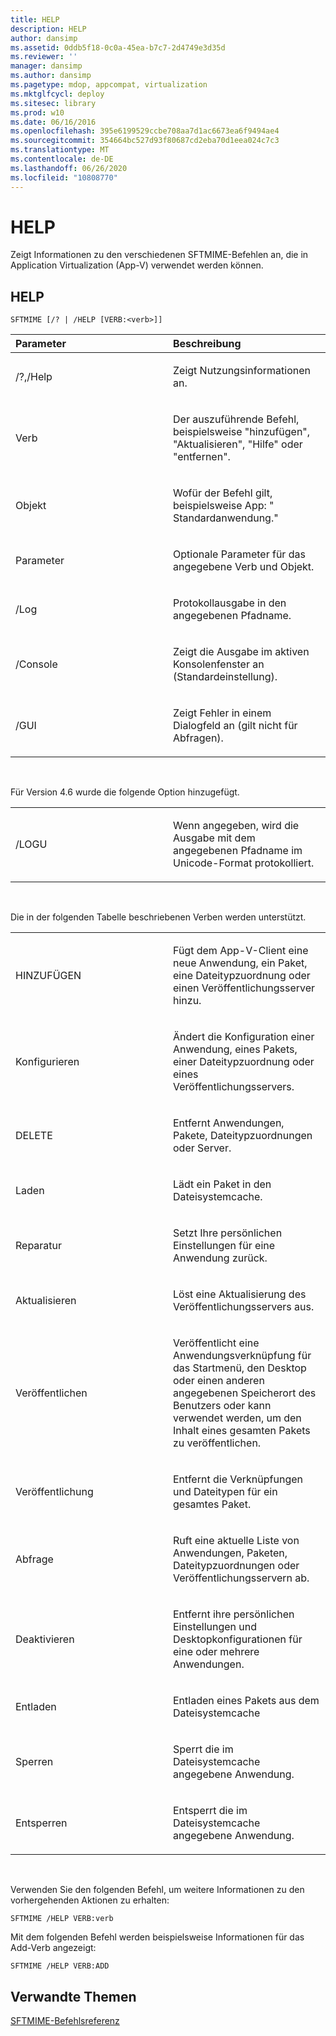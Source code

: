 ```yaml
---
title: HELP
description: HELP
author: dansimp
ms.assetid: 0ddb5f18-0c0a-45ea-b7c7-2d4749e3d35d
ms.reviewer: ''
manager: dansimp
ms.author: dansimp
ms.pagetype: mdop, appcompat, virtualization
ms.mktglfcycl: deploy
ms.sitesec: library
ms.prod: w10
ms.date: 06/16/2016
ms.openlocfilehash: 395e6199529ccbe708aa7d1ac6673ea6f9494ae4
ms.sourcegitcommit: 354664bc527d93f80687cd2eba70d1eea024c7c3
ms.translationtype: MT
ms.contentlocale: de-DE
ms.lasthandoff: 06/26/2020
ms.locfileid: "10808770"
---
```

# HELP


Zeigt Informationen zu den verschiedenen SFTMIME-Befehlen an, die in Application Virtualization (App-V) verwendet werden können.

## HELP


`SFTMIME [/? | /HELP [VERB:<verb>]]`

<table>
<colgroup>
<col width="50%" />
<col width="50%" />
</colgroup>
<thead>
<tr class="header">
<th align="left">Parameter</th>
<th align="left">Beschreibung</th>
</tr>
</thead>
<tbody>
<tr class="odd">
<td align="left"><p>/?,/Help</p></td>
<td align="left"><p>Zeigt Nutzungsinformationen an.</p></td>
</tr>
<tr class="even">
<td align="left"><p>Verb</p></td>
<td align="left"><p>Der auszuführende Befehl, beispielsweise "hinzufügen", "Aktualisieren", "Hilfe" oder "entfernen".</p></td>
</tr>
<tr class="odd">
<td align="left"><p>Objekt</p></td>
<td align="left"><p>Wofür der Befehl gilt, beispielsweise App: &quot; Standardanwendung.&quot;</p></td>
</tr>
<tr class="even">
<td align="left"><p>Parameter</p></td>
<td align="left"><p>Optionale Parameter für das angegebene Verb und Objekt.</p></td>
</tr>
<tr class="odd">
<td align="left"><p>/Log</p></td>
<td align="left"><p>Protokollausgabe in den angegebenen Pfadname.</p></td>
</tr>
<tr class="even">
<td align="left"><p>/Console</p></td>
<td align="left"><p>Zeigt die Ausgabe im aktiven Konsolenfenster an (Standardeinstellung).</p></td>
</tr>
<tr class="odd">
<td align="left"><p>/GUI</p></td>
<td align="left"><p>Zeigt Fehler in einem Dialogfeld an (gilt nicht für Abfragen).</p></td>
</tr>
</tbody>
</table>

 

Für Version 4.6 wurde die folgende Option hinzugefügt.

<table>
<colgroup>
<col width="50%" />
<col width="50%" />
</colgroup>
<tbody>
<tr class="odd">
<td align="left"><p>/LOGU</p></td>
<td align="left"><p>Wenn angegeben, wird die Ausgabe mit dem angegebenen Pfadname im Unicode-Format protokolliert.</p></td>
</tr>
</tbody>
</table>

 

Die in der folgenden Tabelle beschriebenen Verben werden unterstützt.

<table>
<colgroup>
<col width="50%" />
<col width="50%" />
</colgroup>
<tbody>
<tr class="odd">
<td align="left"><p>HINZUFÜGEN</p></td>
<td align="left"><p>Fügt dem App-V-Client eine neue Anwendung, ein Paket, eine Dateitypzuordnung oder einen Veröffentlichungsserver hinzu.</p></td>
</tr>
<tr class="even">
<td align="left"><p>Konfigurieren</p></td>
<td align="left"><p>Ändert die Konfiguration einer Anwendung, eines Pakets, einer Dateitypzuordnung oder eines Veröffentlichungsservers.</p></td>
</tr>
<tr class="odd">
<td align="left"><p>DELETE</p></td>
<td align="left"><p>Entfernt Anwendungen, Pakete, Dateitypzuordnungen oder Server.</p></td>
</tr>
<tr class="even">
<td align="left"><p>Laden</p></td>
<td align="left"><p>Lädt ein Paket in den Dateisystemcache.</p></td>
</tr>
<tr class="odd">
<td align="left"><p>Reparatur</p></td>
<td align="left"><p>Setzt Ihre persönlichen Einstellungen für eine Anwendung zurück.</p></td>
</tr>
<tr class="even">
<td align="left"><p>Aktualisieren</p></td>
<td align="left"><p>Löst eine Aktualisierung des Veröffentlichungsservers aus.</p></td>
</tr>
<tr class="odd">
<td align="left"><p>Veröffentlichen</p></td>
<td align="left"><p>Veröffentlicht eine Anwendungsverknüpfung für das Startmenü, den Desktop oder einen anderen angegebenen Speicherort des Benutzers oder kann verwendet werden, um den Inhalt eines gesamten Pakets zu veröffentlichen.</p></td>
</tr>
<tr class="even">
<td align="left"><p>Veröffentlichung</p></td>
<td align="left"><p>Entfernt die Verknüpfungen und Dateitypen für ein gesamtes Paket.</p></td>
</tr>
<tr class="odd">
<td align="left"><p>Abfrage</p></td>
<td align="left"><p>Ruft eine aktuelle Liste von Anwendungen, Paketen, Dateitypzuordnungen oder Veröffentlichungsservern ab.</p></td>
</tr>
<tr class="even">
<td align="left"><p>Deaktivieren</p></td>
<td align="left"><p>Entfernt ihre persönlichen Einstellungen und Desktopkonfigurationen für eine oder mehrere Anwendungen.</p></td>
</tr>
<tr class="odd">
<td align="left"><p>Entladen</p></td>
<td align="left"><p>Entladen eines Pakets aus dem Dateisystemcache</p></td>
</tr>
<tr class="even">
<td align="left"><p>Sperren</p></td>
<td align="left"><p>Sperrt die im Dateisystemcache angegebene Anwendung.</p></td>
</tr>
<tr class="odd">
<td align="left"><p>Entsperren</p></td>
<td align="left"><p>Entsperrt die im Dateisystemcache angegebene Anwendung.</p></td>
</tr>
</tbody>
</table>

 

Verwenden Sie den folgenden Befehl, um weitere Informationen zu den vorhergehenden Aktionen zu erhalten:

`SFTMIME /HELP VERB:verb`

Mit dem folgenden Befehl werden beispielsweise Informationen für das Add-Verb angezeigt:

`SFTMIME /HELP VERB:ADD`

## Verwandte Themen


[SFTMIME-Befehlsreferenz](sftmime--command-reference.md)

 

 





